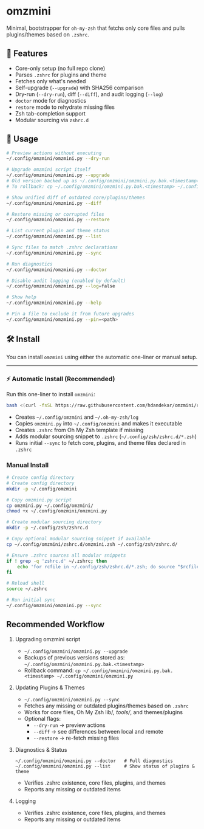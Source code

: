 # omzmini

Minimal, bootstrapper for `oh-my-zsh` that fetchs only core files and pulls plugins/themes based on `.zshrc`.

## 🚀 Features

- Core-only setup (no full repo clone)
- Parses `.zshrc` for plugins and theme
- Fetches only what's needed
- Self-upgrade (`--upgrade`) with SHA256 comparison
- Dry-run (`--dry-run`), diff (`--diff`), and audit logging (`--log`)
- `doctor` mode for diagnostics
- `restore` mode to rehydrate missing files
- Zsh tab-completion support
- Modular sourcing via `zshrc.d`


## 🧪 Usage

```bash
# Preview actions without executing
~/.config/omzmini/omzmini.py --dry-run

# Upgrade omzmini script itself
~/.config/omzmini/omzmini.py --upgrade
# Old version backed up as ~/.config/omzmini/omzmini.py.bak.<timestamp>
# To rollback: cp ~/.config/omzmini/omzmini.py.bak.<timestamp> ~/.config/omzmini/omzmini.py

# Show unified diff of outdated core/plugins/themes
~/.config/omzmini/omzmini.py --diff

# Restore missing or corrupted files
~/.config/omzmini/omzmini.py --restore

# List current plugin and theme status
~/.config/omzmini/omzmini.py --list

# Sync files to match .zshrc declarations
~/.config/omzmini/omzmini.py --sync

# Run diagnostics
~/.config/omzmini/omzmini.py --doctor

# Disable audit logging (enabled by default)
~/.config/omzmini/omzmini.py --log=false

# Show help
~/.config/omzmini/omzmini.py --help

# Pin a file to exclude it from future upgrades
~/.config/omzmini/omzmini.py --pin=<path>

```


## 🛠️ Install

You can install `omzmini` using either the automatic one-liner or manual setup.

---

### ⚡ Automatic Install (Recommended)

Run this one-liner to install `omzmini`:

```bash
bash <(curl -fsSL https://raw.githubusercontent.com/hdandekar/omzmini/refs/heads/main/install.sh)

```
* Creates `~/.config/omzmini` and `~/.oh-my-zsh/log`
* Copies `omzmini.py` into `~/.config/omzmini` and makes it executable
* Creates `.zshrc` from Oh My Zsh template if missing
* Adds modular sourcing snippet to `.zshrc` (`~/.config/zsh/zshrc.d/*.zsh`)
* Runs initial `--sync` to fetch core, plugins, and theme files declared in `.zshrc`


### Manual Install

```bash
# Create config directory
# Create config directory
mkdir -p ~/.config/omzmini

# Copy omzmini.py script
cp omzmini.py ~/.config/omzmini/
chmod +x ~/.config/omzmini/omzmini.py

# Create modular sourcing directory
mkdir -p ~/.config/zsh/zshrc.d

# Copy optional modular sourcing snippet if available
cp ~/.config/omzmini/zshrc.d/omzmini.zsh ~/.config/zsh/zshrc.d/

# Ensure .zshrc sources all modular snippets
if ! grep -q 'zshrc.d' ~/.zshrc; then
    echo 'for rcfile in ~/.config/zsh/zshrc.d/*.zsh; do source "$rcfile"; done' >> ~/.zshrc
fi

# Reload shell
source ~/.zshrc

# Run initial sync
~/.config/omzmini/omzmini.py --sync

```

## Recommended Workflow

1. Upgrading omzmini script
    * `~/.config/omzmini/omzmini.py --upgrade`
    * Backups of previous versions stored as: `~/.config/omzmini/omzmini.py.bak.<timestamp>`
    * Rollback command: `cp ~/.config/omzmini/omzmini.py.bak.<timestamp> ~/.config/omzmini/omzmini.py`

2. Updating Plugins & Themes
    * `~/.config/omzmini/omzmini.py --sync`
    * Fetches any missing or outdated plugins/themes based on `.zshrc`
    * Works for core files, Oh My Zsh lib/*, tools/*, and themes/plugins
    * Optional flags:
      * `--dry-run` → preview actions
      * `--diff` → see differences between local and remote
      * `--restore` → re-fetch missing files
3. Diagnostics & Status
    ```
    ~/.config/omzmini/omzmini.py --doctor   # Full diagnostics
    ~/.config/omzmini/omzmini.py --list     # Show status of plugins & theme
    ```
    * Verifies .zshrc existence, core files, plugins, and themes
    * Reports any missing or outdated items
4. Logging
    * Verifies .zshrc existence, core files, plugins, and themes
    * Reports any missing or outdated items
